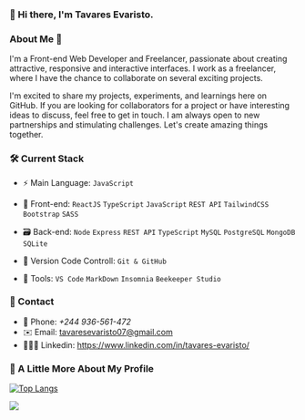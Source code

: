 ### 👋 Hi there, I'm Tavares Evaristo.

### About Me 🌟

I'm a Front-end Web Developer and Freelancer, passionate about creating attractive, responsive and interactive interfaces. 
I work as a freelancer, where I have the chance to collaborate on several exciting projects.

I'm excited to share my projects, experiments, and learnings here on GitHub. If you are looking for collaborators for a project or have interesting ideas to discuss, feel free to get in touch. I am always open to new partnerships and stimulating challenges. Let's create amazing things together.


 ### 🛠 Current Stack 

 - ⚡️ Main Language: `JavaScript`
   
 - 🎨 Front-end: `ReactJS` `TypeScript` `JavaScript`  `REST API` `TailwindCSS` `Bootstrap` `SASS`
 
 - 🗃️ Back-end:  `Node` `Express` `REST API` `TypeScript` `MySQL` `PostgreSQL` `MongoDB` `SQLite`

 - 📄 Version Code Controll: `Git & GitHub`
   
 - 🔨 Tools: `VS Code` `MarkDown` `Insomnia` `Beekeeper Studio`

 ### 📱 Contact
 - 📱 Phone: *+244 936-561-472*
 - ✉️ Email: tavaresevaristo07@gmail.com
 - 👨🏼‍🦰 Linkedin: https://www.linkedin.com/in/tavares-evaristo/

 
   
### 🚀 A Little More About My Profile
   [![Top Langs](https://github-readme-stats.vercel.app/api/top-langs/?username=tavaresevaristo&layout=compact)](https://github.com/tavaresevaristo/github-readme-stats) 


  <picture>
<source 
  srcset="https://github-readme-stats.vercel.app/api?username=tavaresevaristo&show_icons=true&theme=dracula"
  media="(prefers-color-scheme: dark)"
/>
<source
  srcset="https://github-readme-stats.vercel.app/api?username=tavaresevaristo&show_icons=true"
  media="(prefers-color-scheme: light), (prefers-color-scheme: no-preference)"
/>
<img src="https://github-readme-stats.vercel.app/api?username=tavaresevaristo&show_icons=true" />
</picture>
